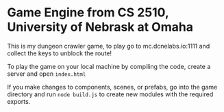 # Game Engine from CS 2510, University of Nebrask at Omaha

This is my dungeon crawler game, to play go to mc.dcnelabs.io:1111 and collect the keys to unblock the route!

To play the game on your local machine by compiling the code, create a server and open ```index.html```

If you make changes to components, scenes, or prefabs,  go into the game directory and run ```node build.js``` to create new modules with the required exports.
